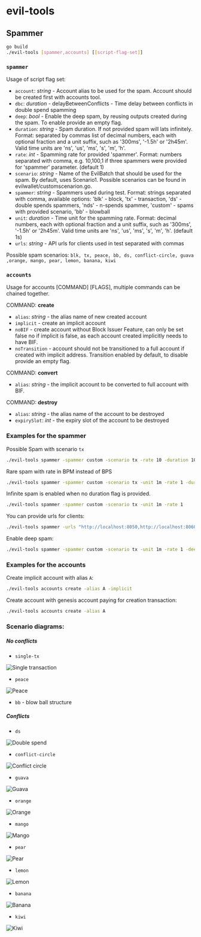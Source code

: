 # evil-tools

## Spammer

```bash
go build
./evil-tools [spammer,accounts] [[script-flag-set]]
```

### `spammer`
Usage of script flag set:
- `account`:  _string_ - Account alias to be used for the spam. Account should be created first with accounts tool.
- `dbc`: _duration_ - delayBetweenConflicts - Time delay between conflicts in double spend spamming
- `deep`: _bool_ - Enable the deep spam, by reusing outputs created during the spam. To enable provide an empty flag.
- `duration`: _string_ - Spam duration. If not provided spam will lats infinitely. Format: separated by commas list of decimal numbers, each with optional fraction and a unit suffix, such as '300ms', '-1.5h' or '2h45m'.
Valid time units are 'ns', 'us', 'ms', 's', 'm', 'h'.
- `rate`: _int_ - Spamming rate for provided 'spammer'. Format: numbers separated with comma, e.g. 10,100,1 if three spammers were provided for 'spammer' parameter. (default 1)
- `scenario`: _string_ - Name of the EvilBatch that should be used for the spam. By default, uses Scenario1. Possible scenarios can be found in evilwallet/customscenarion.go.
- `spammer`: _string_ - Spammers used during test. Format: strings separated with comma, available options: 'blk' - block, 'tx' - transaction, 'ds' - double spends spammers, 'nds' - n-spends spammer, 'custom' - spams with provided scenario, 'bb' - blowball
- `unit`: _duration_ - Time unit for the spamming rate. Format: decimal numbers, each with optional fraction and a unit suffix, such as '300ms', '-1.5h' or '2h45m'.
Valid time units are 'ns', 'us', 'ms', 's', 'm', 'h'. (default 1s)
- `urls`: _string_ - API urls for clients used in test separated with commas

Possible spam scenarios:
`blk, tx, peace, bb, ds, conflict-circle, guava ,orange, mango, pear, lemon, banana, kiwi`


### `accounts`
Usage for accounts [COMMAND] [FLAGS], multiple commands can be chained together.

COMMAND: **create**
- `alias`: _string_ - the alias name of new created account
- `implicit` - create an implicit account
- `noBIF` - create account without Block Issuer Feature, can only be set false no if implicit is false, as each account created implicitly needs to have BIF.
- `noTransition` - account should not be transitioned to a full account if created with implicit address. Transition enabled by default, to disable provide an empty flag.

COMMAND: **convert**
- `alias`: _string_ - the implicit account to be converted to full account with BIF.

COMMAND: **destroy**
- `alias`: _string_ - the alias name of the account to be destroyed
- `expirySlot`: _int_ - the expiry slot of the account to be destroyed


### Examples for the spammer
Possible
Spam with scenario `tx`
```bash
./evil-tools spammer -spammer custom -scenario tx -rate 10 -duration 100s
```
Rare spam with rate in BPM instead of BPS
```bash
./evil-tools spammer -spammer custom -scenario tx -unit 1m -rate 1 -duration 100s
```
Infinite spam is enabled when no duration flag is provided.
```bash
./evil-tools spammer -spammer custom -scenario tx -unit 1m -rate 1
```
You can provide urls for clients:
```bash
./evil-tools spammer -urls "http://localhost:8050,http://localhost:8060" -spammer custom -scenario tx -rate 1
```
Enable deep spam:
```bash
./evil-tools spammer -spammer custom -scenario tx -unit 1m -rate 1 -deep
```

### Examples for the accounts
Create implicit account with alias `A`:
```bash
./evil-tools accounts create -alias A -implicit
```
Create account with genesis account paying for creation transaction:
```bash
./evil-tools accounts create -alias A
```

### Scenario diagrams:
##### No conflicts
- `single-tx`

![Single transaction](./img/evil-scenario-tx.png "Single transaction")

- `peace`

![Peace](./img/evil-scenario-peace.png "Peace")

- `bb` - blow ball structure

##### Conflicts
- `ds`

![Double spend](./img/evil-scenario-ds.png "Double spend")

- `conflict-circle`

![Conflict circle](./img/evil-scenario-conflict-circle.png "Conflict circle")

- `guava`

![Guava](./img/evil-scenario-guava.png "Guava")

- `orange`

![Orange](./img/evil-scenario-orange.png "Orange")

- `mango`

![Mango](./img/evil-scenario-mango.png "Mango")

- `pear`

![Pear](./img/evil-scenario-pear.png "Pear")

- `lemon`

![Lemon](./img/evil-scenario-lemon.png "Lemon")

- `banana`

![Banana](./img/evil-scenario-banana.png "Banana")

- `kiwi`

![Kiwi](./img/evil-scenario-kiwi.png "Kiwi")


